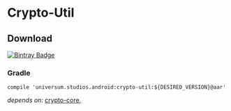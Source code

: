 Crypto-Util
===============

## Download ##
[![Bintray Badge](https://api.bintray.com/packages/universum-studios/android/universum.studios.android%3Acrypto/images/download.svg)](https://bintray.com/universum-studios/android/universum.studios.android%3Acrypto/_latestVersion)

### Gradle ###

    compile 'universum.studios.android:crypto-util:${DESIRED_VERSION}@aar'

_depends on:_
[crypto-core](https://github.com/universum-studios/android_crypto/tree/master/library-core),